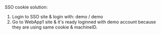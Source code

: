 SSO cookie solution:
1. Login to SSO site & login with: demo / demo
2. Go to WebApp1 site & it's ready loginned with demo account because they are using same cookie & machineID.